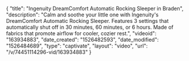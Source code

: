 {
    "title": "Ingenuity DreamComfort Automatic Rocking Sleeper in Braden",
    "description": "Calm and soothe your little one with Ingenuity's DreamComfort Automatic Rocking Sleeper. Features 3 settings that automatically shut off in 30 minutes, 60 minutes, or 6 hours. Made of fabrics that promote airflow for cooler, cozier rest.",
    "videoid": "163934883",
    "date_created": "1526482593",
    "date_modified": "1526484689",
    "type": "captivate",
    "layout": "video",
    "url": "\/v\/74451114296-vid\/163934883"
}